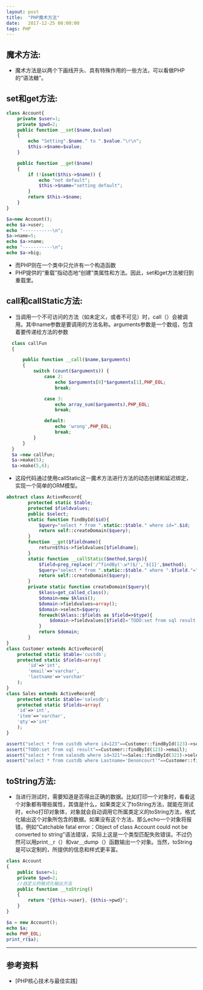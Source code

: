 ```yaml
---
layout: post
title:  "PHP魔术方法"
date:   2017-12-25 00:00:00
tags: PHP
---
```


## 魔术方法:
- 魔术方法是以两个下画线开头、具有特殊作用的一些方法，可以看做PHP的“语法糖”。

## set和get方法:

```php
class Account{
    private $user=1;
    private $pwd=2;
    public function __set($name,$value)
    {
        echo "Setting".$name." to ".$value."\r\n";
        $this->$name=$value;
    }

    public function __get($name)
    {
        if (!isset($this->$name)) {
            echo "not default";
            $this->$name="setting default";
        }
        return $this->$name;
    }
}

$a=new Account();
echo $a->user;
echo "-----------\n";
$a->name=5;
echo $a->name;
echo "-----------\n";
echo $a->big;
```
- 而PHP则在一个类中只允许有一个构造函数
- PHP提供的“重载”指动态地“创建”类属性和方法。因此，set和get方法被归到重载里。

## call和callStatic方法:
-  当调用一个不可访问的方法（如未定义，或者不可见）时，call（）会被调用。其中name参数是要调用的方法名称。arguments参数是一个数组，包含着要传递给方法的参数

```php
  class callFun
  {

      public function __call($name,$arguments)
      {
          switch (count($arguments)) {
              case 2:
                  echo $arguments[0]*$arguments[1],PHP_EOL;
                  break;

              case 3:
                  echo array_sum($arguments),PHP_EOL;
                  break;

              default:
                  echo 'wrong',PHP_EOL;
                  break;
          }
      }
  }
  $a =new callFun;
  $a->make(5);
  $a->make(5,6);

```

- 这段代码通过使用callStatic这一魔术方法进行方法的动态创建和延迟绑定，实现一个简单的ORM模型。

```php
abstract class ActiveRecord{
        protected static $table;
        protected $fieldvalues;
        public $select;
        static function findById($id){
            $query="select * from ".static::$table." where id=".$id;
            return self::createDomain($query);
        }
        function __get($fieldname){
            return$this->fieldvalues[$fieldname];
        }
        static function __callStatic($method,$args){
            $field=preg_replace('/^findBy(＼w*)$/','${1}',$method);
            $query="select * from ".static::$table." where ".$field."=".$args[0];
            return self::createDomain($query);
        }
        private static function createDomain($query){
            $klass=get_called_class();
            $domain=new $klass();
            $domain->fieldvalues=array();
            $domain->select=$query;
            foreach($klass::$fields as $field=>$type){
                $domain->fieldvalues[$field]='TODO:set from sql result';
            }
            return $domain;
        }
}
class Customer extends ActiveRecord{
    protected static $table='custdb';
    protected static $fields=array(
        'id'=>'int',
        'email'=>'varchar',
        'lastname'=>'varchar'
    );
}
class Sales extends ActiveRecord{
    protected static $table='salesdb';
    protected static $fields=array(
    'id'=>'int',
    'item'=>'varchar',
    'qty'=>'int'
    );
}

assert("select * from custdb where id=123"==Customer::findById(123)->select);
assert("TODO:set from sql result"==Customer::findById(123)->email);
assert("select * from salesdb where id=321"==Sales::findById(321)->select);
assert("select * from custdb where Lastname='Denoncourt'"==Customer::findByLastname('Denoncourt')->select);
```

## toString方法:


- 当进行测试时，需要知道是否得出正确的数据。比如打印一个对象时，看看这个对象都有哪些属性，其值是什么，如果类定义了toString方法，就能在测试时，echo打印对象体，对象就会自动调用它所属类定义的toString方法，格式化输出这个对象所包含的数据。如果没有这个方法，那么echo一个对象将报错，例如“Catchable fatal error：Object of class Account could not be converted to string”语法错误，实际上这是一个类型匹配失败错误。不过仍然可以用print＿r（）和var＿dump（）函数输出一个对象。当然，toString是可以定制的，所提供的信息和样式更丰富。

```php
class Account
{
    public $user=1;
    private $pwd=2;
    //自定义的格式化输出方法
    public function __toString()
    {
        return "{$this->user}, {$this->pwd}";
    }
}

$a = new Account();
echo $a;
echo PHP_EOL;
print_r($a);
```

---

## 参考资料

* [PHP核心技术与最佳实践]

